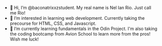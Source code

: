 - 👋 Hi, I’m @baconatrixxzstudent. My real name is Nel Ian Rio. Just call me Rio!
- 👀 I’m interested in learning web development. Currently taking the precourse for HTML, CSS, and Javascript. 
- 🌱 I’m currently learning fundamentals in the Odin Project. I'm also taking the coding bootcamp from Avion School to learn more from the pros! Wish me luck!



<!---
baconatrixxzstudent/baconatrixxzstudent is a ✨ special ✨ repository because its `README.md` (this file) appears on your GitHub profile.
You can click the Preview link to take a look at your changes.
--->
